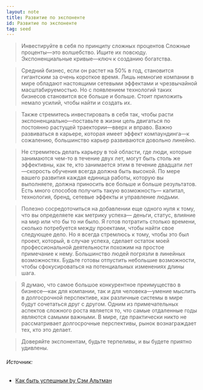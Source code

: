 ```yaml
---
layout: note
title: Развитие по экспоненте
id: Развитие по экспоненте
tag: seed
---
```





>Инвестируйте в себя по принципу сложных процентов
>Сложные проценты—это волшебство. Ищите их повсюду. Экспоненциальные кривые—ключ к созданию богатства.

>Средний бизнес, если он растет на 50% в год, становится гигантским за очень короткое время. Лишь немногие компании в мире обладают настоящими сетевыми эффектами и чрезвычайной масштабируемостью. Но с появлением технологий таких бизнесов становится все больше и больше. Стоит приложить немало усилий, чтобы найти и создать их.

>Также стремитесь инвестировать в себя так, чтобы расти экспоненциально—поставьте в жизни цель двигаться по постоянно растущей траектории—вверх и вправо. Важно развиваться в карьере, которая имеет эффект компаундинга—к сожалению, большинство карьер развиваются довольно линейно.

>Не стремитесь делать карьеру в той области, где люди, которые занимаются чем-то в течение двух лет, могут быть столь же эффективны, как те, кто занимается этим в течение двадцати лет—скорость обучения всегда должна быть высокой. По мере вашего развития каждая единица работы, которую вы выполняете, должна приносить все больше и больше результатов. Есть много способов получить такую возможность— капитал, технология, бренд, сетевые эффекты и управление людьми.

>Полезно сосредоточиться на добавлении еще одного нуля к тому, что вы определяете как метрику успеха— деньги, статус, влияние на мир или что бы то ни было. Я готов потратить столько времени, сколько потребуется между проектами, чтобы найти свое следующее дело. Но я всегда стремлюсь к тому, чтобы это был проект, который, в случае успеха, сделает остаток моей профессиональной деятельности похожим на простое примечание к нему. Большинство людей погрязли в линейных возможностях. Будьте готовы отпустить небольшие возможности, чтобы сфокусироваться на потенциальных изменениях длины шага.

>Я думаю, что самое большое конкурентное преимущество в бизнесе—как для компании, так и для человека—умение мыслить в долгосрочной перспективе, как различные системы в мире будут сочетаться друг с другом. Одним из примечательных аспектов сложного роста является то, что самые отдаленные годы являются самыми важными. В мире, где практически никто не рассматривает долгосрочные перспективы, рынок вознаграждает тех, кто это делает.

>Доверяйте экспонентам, будьте терпеливы, и вы будете приятно удивлены.
  



###### Источник:
-  [Как быть успешным by Сэм Альтман](https://zamesin.me/ru-how-to-be-succesful-by-sam-altman)  


